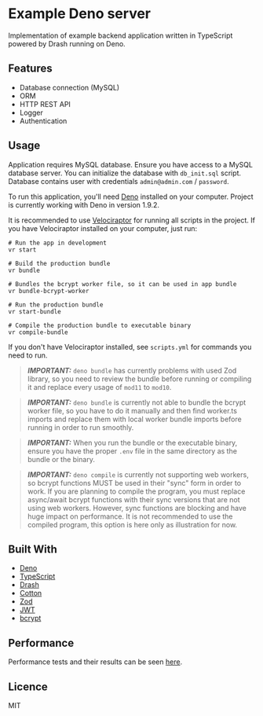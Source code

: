 # Example Deno server

Implementation of example backend application written in TypeScript powered by Drash running on Deno.

## Features

 - Database connection (MySQL)
 - ORM
 - HTTP REST API
 - Logger
 - Authentication

## Usage

Application requires MySQL database. Ensure you have access to a MySQL database server. You can initialize the database with `db_init.sql` script. Database contains user with credentials `admin@admin.com` / `password`.

To run this application, you'll need [Deno](https://deno.land/#installation) installed on your computer. Project is currently working with Deno in version 1.9.2.

It is recommended to use [Velociraptor](https://deno.land/x/velociraptor@1.0.0-beta.18#install) for running all scripts in the project. If you have Velociraptor installed on your computer, just run:

```
# Run the app in development
vr start

# Build the production bundle
vr bundle

# Bundles the bcrypt worker file, so it can be used in app bundle
vr bundle-bcrypt-worker

# Run the production bundle
vr start-bundle

# Compile the production bundle to executable binary
vr compile-bundle
```
If you don't have Velociraptor installed, see `scripts.yml` for commands you need to run.

> **_IMPORTANT:_** `deno bundle` has currently problems with used Zod library, so you need to review the bundle before running or compiling it and replace every usage of `mod11` to `mod10`.

> **_IMPORTANT:_** `deno bundle` is currently not able to bundle the bcrypt worker file, so you have to do it manually and then find worker.ts imports and replace them with local worker bundle imports before running in order to run smoothly.

> **_IMPORTANT:_** When you run the bundle or the executable binary, ensure you have the proper `.env` file in the same directory as the bundle or the binary.

> **_IMPORTANT:_** `deno compile` is currently not supporting web workers, so bcrypt functions MUST be used in their "sync" form in order to work. If you are planning to compile the program, you must replace async/await bcrypt functions with their sync versions that are not using web workers. However, sync functions are blocking and have huge impact on performance. It is not recommended to use the compiled program, this option is here only as illustration for now.

## Built With

 - [Deno](https://deno.land/)
 - [TypeScript](https://www.typescriptlang.org/)
 - [Drash](https://drash.land/drash/v1.x/#/)
 - [Cotton](https://rahmanfadhil.github.io/cotton/)
 - [Zod](https://github.com/colinhacks/zod)
 - [JWT](https://jwt.io/)
 - [bcrypt](https://github.com/JamesBroadberry/deno-bcrypt)

## Performance

Performance tests and their results can be seen [here](https://github.com/mitom18/deno-vs-nodejs-autocannon#deno).

## Licence

MIT